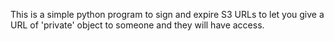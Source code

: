 This is a simple python program to sign and expire S3 URLs to let you give a URL of 'private' object to someone and they will have access. 
